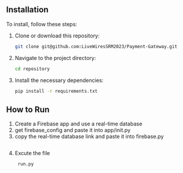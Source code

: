 ## Installation
To install, follow these steps:
1. Clone or download this repository:
    ```sh
    git clone git@github.com:LiveWiresSRM2023/Payment-Gateway.git
    ```
2. Navigate to the project directory:
    ```sh
    cd repository
    ```
3. Install the necessary dependencies:
    ```sh
    pip install -r requirements.txt
    ```
## How to Run 
1. Create a Firebase app and use a real-time database
2. get firebase_config and paste it into app/init.py
3. copy the real-time database link and paste it into firebase.py 
    ```
4. Excute the file
    ```sh
     run.py
    ```
